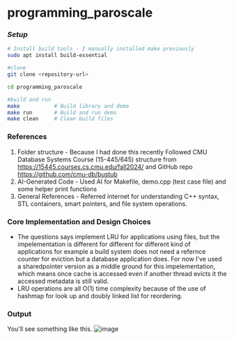 # programming_paroscale

### *Setup*
```bash
# Install build tools - I manually installed make previously
sudo apt install build-essential

#clone
git clone <repository-url>

cd programming_paroscale

#build and run
make           # Build library and demo
make run       # Build and run demo
make clean     # Clean build files


```

### **References**
1. Folder structure - Because I had done this recently Followed CMU Database Systems Course (15-445/645) structure from https://15445.courses.cs.cmu.edu/fall2024/ and GitHub repo https://github.com/cmu-db/bustub
2. AI-Generated Code - Used AI for Makefile, demo.cpp (test case file) and some helper print functions
3. General References - Referred internet for understanding C++ syntax, STL containers, smart pointers, and file system operations. 

### **Core Implementation and Design Choices**
- The questions says implement LRU for applications using files, but the impelementation is different for different for different kind of applications for example a build system does not need a refernce counter for eviction but a database application does. For now I've used a sharedpointer version as a middle ground for this impelementation, which means once cache is accessed even if another thread evicts it the accessed metadata is still valid.
- LRU operations are all O(1) time complexity because of the use of hashmap for look up and doubly linked list for reordering. 



### **Output**
You'll see something like this. 
![image](https://github.com/user-attachments/assets/1ad2e3db-abf8-43c8-b773-817a6dc31991)
